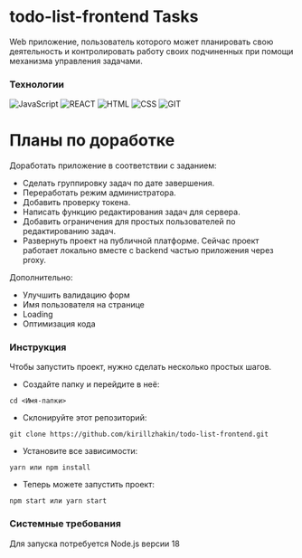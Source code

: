 # todo-list-frontend Tasks
Web приложение, пользователь которого может планировать свою деятельность и контролировать работу своих подчиненных при помощи механизма управления задачами.


### Технологии
![JavaScript](https://img.shields.io/badge/JavaScript-172F45?style=for-the-badge&logo=JavaScript)
![REACT](https://img.shields.io/badge/React-172F45?style=for-the-badge&logo=react)
![HTML](https://img.shields.io/badge/HTML-172F45?style=for-the-badge&logo=html5)
![CSS](https://img.shields.io/badge/CSS-172F45?style=for-the-badge&logo=css3)
![GIT](https://img.shields.io/badge/GIT-172F45?style=for-the-badge&logo=git)


# Планы по доработке

Доработать приложение в соответствии с заданием:
- Сделать группировку задач по дате завершения.
- Переработать режим администратора.
- Добавить проверку токена.
- Написать функцию редактирования задач для сервера.
- Добавить ограничения для простых пользователей по редактированию задач.
- Развернуть проект на публичной платформе. Сейчас проект работает локально вместе с backend частью приложения через proxy.

Дополнительно:
- Улучшить валидацию форм
- Имя пользователя на странице
- Loading
- Оптимизация кода


### Инструкция

Чтобы запустить проект, нужно сделать несколько простых шагов.

- Создайте папку и перейдите в неё:

```
cd <Имя-папки>
```

- Склонируйте этот репозиторий:

```
git clone https://github.com/kirillzhakin/todo-list-frontend.git
```

- Установите все зависимости:

```
yarn или npm install
```

- Теперь можете запустить проект:

```
npm start или yarn start
```

### Системные требования

Для запуска потребуется Node.js версии 18
